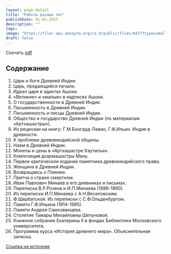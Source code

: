 ```yaml
---
layout: page-detail
title: "Работы разных лет"
publishDate: 01-01-2025
description: ""
tags:
image: "https://filer-api.advayta.org/v1.0/public/files/8477?type=small"
draft: false
---
```


Скачать [pdf](https://filer-api.advayta.org/v1.0/public/files/8477?size=medium)

  
## Содержание
 1) Цари и боги Древней Индии.  
 2) Царь, предающийся печали.  
 3) Идеал царя в эдиктах Ашоки.  
 4) «Великие» и «малые» в надписях Ашоки.  
 5) О государственности в Древней Индии.  
 6) Письменность в Древней Индии.  
 7) Письменность и писцы Древней Индии.  
 8) Общество и государство Древней Индии (по материалам «Артхашастры»).  
 9) Из рецензии на книгу: Г.М.Бонгард-Левин, Г.Ф.Ильин. Индия в древности.  
 10) К проблеме древнеиндийской общины.  
 11) Наем в Древней Индии.  
 12) Монеты и цены в «Артхашастре Каутильи».  
 13) Композиция дхармашастры Ману.  
 14) Первое критическое издание памятника древнеиндийского права.  
 15) Женщина в Древней Индии.  
 16) Возвращаясь к Плинию.  
 17) Притча о страхе смертном.  
 18) Иван Павлович Минаев в его дневниках и письмах.  
 19) Переписка В.Р.Розена и И.П.Минаева (1886-1890).  
 20) Из переписки И.П.Минаева с А.Н.Веселовским.  
 21) Ф.Щербатской. Из переписки с С.Ф.Ольденбургом.  
 22) Памяти Г.Ф.Ильина (1914-1985).  
 23) Памяти Андрея Самозванцева.  
 24) Столетие Тамары Михайловны Шепуновой.  
 25) Книжное собрание Екатерины II в фондах Библиотеки Московского университета.  
 26) Программа курса «История древнего мира». Объяснительная записка.

  
[Ссылка на источник](https://www.academia.edu/35534444/%D0%A0%D0%B0%D0%B1%D0%BE%D1%82%D1%8B%5F%D1%80%D0%B0%D0%B7%D0%BD%D1%8B%D1%85%5F%D0%BB%D0%B5%D1%82)  
  
  
